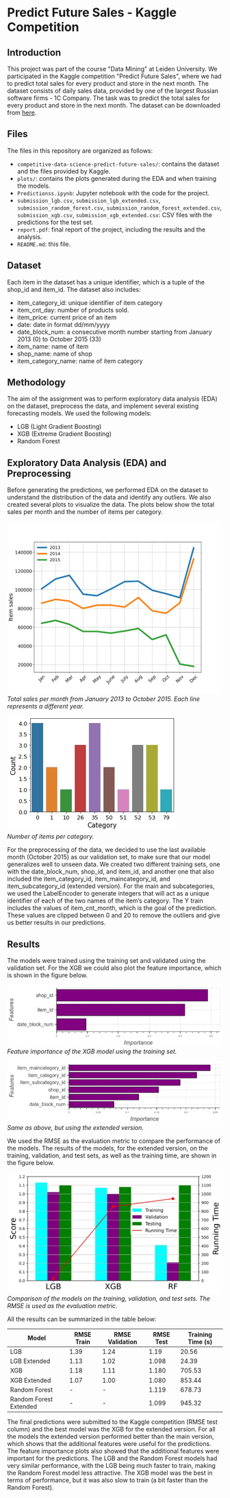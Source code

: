 # Predict Future Sales - Kaggle Competition

## Introduction


This project was part of the course "Data Mining" at Leiden University. We participated in the Kaggle competition "Predict Future Sales", where we had to predict total sales for every product and store in the next month. The dataset consists of daily sales data, provided by one of the largest Russian software firms - 1C Company. The task was to predict the total sales for every product and store in the next month. The dataset can be downloaded from [here](https://www.kaggle.com/competitions/competitive-data-science-predict-future-sales).

## Files

The files in this repository are organized as follows:
- `competitive-data-science-predict-future-sales/`: contains the dataset and the files provided by Kaggle.
- `plots/`: contains the plots generated during the EDA and when training the models.
- `Predictionss.ipynb`: Jupyter notebook with the code for the project.
- `submission_lgb.csv`, `submission_lgb_extended.csv`, `submission_random_forest.csv`, `submission_random_forest_extended.csv`, `submission_xgb.csv`, `submission_xgb_extended.csv`: CSV files with the predictions for the test set.
- `report.pdf`: final report of the project, including the results and the analysis.
- `README.md`: this file.

## Dataset

 Each item in the dataset has a unique identifier, which is a tuple of the shop_id and item_id. The dataset also includes:
- item_category_id: unique identifier of item category
- item_cnt_day: number of products sold. 
- item_price: current price of an item
- date: date in format dd/mm/yyyy
- date_block_num: a consecutive month number starting from January 2013 (0) to October 2015 (33)
- item_name: name of item
- shop_name: name of shop
- item_category_name: name of item category

## Methodology

The aim of the assignment was to perform exploratory data analysis (EDA) on the dataset, preprocess the data, and implement several existing forecasting models. We used the following models:
- LGB (Light Gradient Boosting)
- XGB (Extreme Gradient Boosting)
- Random Forest

## Exploratory Data Analysis (EDA) and Preprocessing

Before generating the predictions, we performed EDA on the dataset to understand the distribution of the data and identify any outliers. We also created several plots to visualize the data. The plots below show the total sales per month and the number of items per category.

![Total Sales per Month](plots/item_sales_vs_years.png) <br />
*Total sales per month from January 2013 to October 2015. Each line represents a different year.*

![Items per Category](plots/items_per_category.png) <br />
*Number of items per category.*

For the preprocessing of the data, we decided to use the last available month (October 2015) as our validation set, to make sure that our model generalizes well to unseen data. We created two different training sets, one with the date_block_num, shop_id, and item_id, and another one that also included the item_category_id, item_maincategory_id, and item_subcategory_id (extended version). For the main and subcategories, we used the LabelEncoder to generate integers that will act as a unique identifier of each of the two names of the item’s category. The Y train includes the values of item_cnt_month, which is the goal of the prediction. These values are clipped between 0 and 20 to remove the outliers and give us better results in our predictions. 

## Results

The models were trained using the training set and validated using the validation set. For the XGB we could also plot the feature importance, which is shown in the figure below.

![Feature Importance](plots/XGB_feature_importance.png) <br />
*Feature importance of the XGB model using the training set.*

![Feature Importance Extended](plots/XGB_feature_importance_extended.png) <br />
*Same as above, but using the extended version.*

We used the RMSE as the evaluation metric to compare the performance of the models. The results of the models, for the extended version, on the training, validation, and test sets, as well as the training time, are shown in the figure below.

![Model Comparison](plots/model_comparison.png) <br />
*Comparison of the models on the training, validation, and test sets. The RMSE is used as the evaluation metric.*

All the results can be summarized in the table below:

| Model | RMSE Train | RMSE Validation | RMSE Test | Training Time (s) |
| --- | --- | --- | --- | --- |
| LGB | 1.39 | 1.24 | 1.19 | 20.56 |
| LGB Extended | 1.13 | 1.02 | 1.098 | 24.39 |
| XGB | 1.18 | 1.11 | 1.180 | 705.53 |
| XGB Extended | 1.07 | 1.00 | 1.080 | 853.44 |
| Random Forest | - | - | 1.119 | 678.73 |
| Random Forest Extended | - | - | 1.099 | 945.32 |

<p></p>

The final predictions were submitted to the Kaggle competition (RMSE test column) and the best model was the XGB for the extended version. For all the models the extended version performed better than the main version, which shows that the additional features were useful for the predictions. The feature importance plots also showed that the additional features were important for the predictions. The LGB and the Random Forest models had very similar performance, with the LGB being much faster to train, making the Random Forest model less attractive. The XGB model was the best in terms of performance, but it was also slow to train (a bit faster than the Random Forest).
